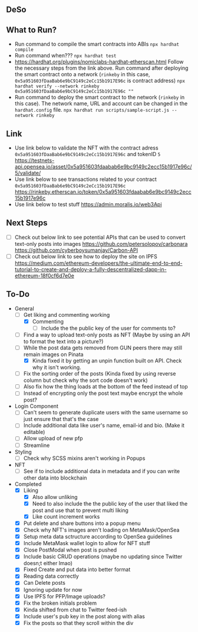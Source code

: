 ## DeSo
## What to Run?
- Run command to compile the smart contracts into ABIs
    `npx hardhat compile`
- Run command when???
    `npx hardhat test`
- https://hardhat.org/plugins/nomiclabs-hardhat-etherscan.html
    Follow the necessary steps from the link above.
    Run command after deploying the smart contract onto a network (`rinkeby` in this case, `0x5a951603fDaaBab6e9bC9149c2eCc15b1917E96c` is contract address)
    `npx hardhat verify --network rinkeby 0x5a951603fDaaBab6e9bC9149c2eCc15b1917E96c ""`
- Run command to deploy the smart contract to the network (`rinkeby` in this case). The network name, URL and account can be changed in the `hardhat.config` file.
    `npx hardhat run scripts/sample-script.js --network rinkeby`
## Link
- Use link below to validate the NFT with the contract adress `0x5a951603fDaaBab6e9bC9149c2eCc15b1917E96c` and tokenID `5`
    https://testnets-api.opensea.io/asset/0x5a951603fdaabab6e9bc9149c2ecc15b1917e96c/5/validate/
- Use link below to see transactions related to your contract `0x5a951603fDaaBab6e9bC9149c2eCc15b1917E96c`
    https://rinkeby.etherscan.io/token/0x5a951603fdaabab6e9bc9149c2ecc15b1917e96c
- Use link below to test stuff
    https://admin.moralis.io/web3Api
## Next Steps
-   [ ] Check out below link to see potential APIs that can be used to convert text-only posts into images
        https://github.com/petersolopov/carbonara
        https://github.com/cyberboysumanjay/Carbon-API
-   [ ] Check out below link to see how to deploy the site on IPFS
        https://medium.com/ethereum-developers/the-ultimate-end-to-end-tutorial-to-create-and-deploy-a-fully-descentralized-dapp-in-ethereum-18f0cf6d7e0e
## To-Do
* General
    - [ ] Get liking and commenting working
        - [x] Commenting
            - [ ] Include the the public key of the user for comments to?
    - [ ] Find a way to upload text-only posts as NFT (Maybe by using an API to format the text into a picture?)
    - [ ] While the post data gets removed from GUN peers there may still remain images on Pinata
        - [x] Kinda fixed it by getting an unpin function built on API. Check why it isn't working.
    - [ ] Fix the sorting order of the posts (Kinda fixed by using reverse column but check why the sort code doesn't work)
    - [ ] Also fix how the thing loads at the bottom of the feed instead of top
    - [ ] Instead of encrypting only the post text maybe encrypt the whole post?
* Login Component
    - [ ] Can't seem to generate duplicate users with the same username so just ensure that that's the case
    - [ ] Include additional data like user's name, email-id and bio. (Make it editable)
    - [ ] Allow upload of new pfp
    - [ ] Streamline
* Styling
    - [ ] Check why SCSS mixins aren't working in Popups
* NFT
	- [ ] See if to include additional data in metadata and if you can write other data into blockchain
* Completed
    - [x] Liking
        - [x] Also allow unliking
        - [x] Need to also include the the public key of the user that liked the post and use that to prevent multi liking
        - [x] Like count increment works
    - [x] Put delete and share buttons into a popup menu
	- [x] Check why NFT's images aren't loading on MetaMask/OpenSea
	- [x] Setup meta data sctructure according to OpenSea guidelines
    - [x] Include MetaMask wallet login to allow for NFT stuff
    - [x] Close PostModal when post is pushed
    - [x] Include basic CRUD operations (maybe no updating since Twitter doesn;t either lmao) 
    - [x] Fixed Create and put data into better format
    - [x] Reading data correctly
    - [x] Can Delete posts
    - [x] Ignoring update for now
    - [x] Use IPFS for PFP/Image uploads?
    - [x] Fix the broken initials problem
    - [x] Kinda shifted from chat to Twitter feed-ish
    - [x] Include user's pub key in the post along with alias
    - [x] Fix the posts so that they scroll within the div